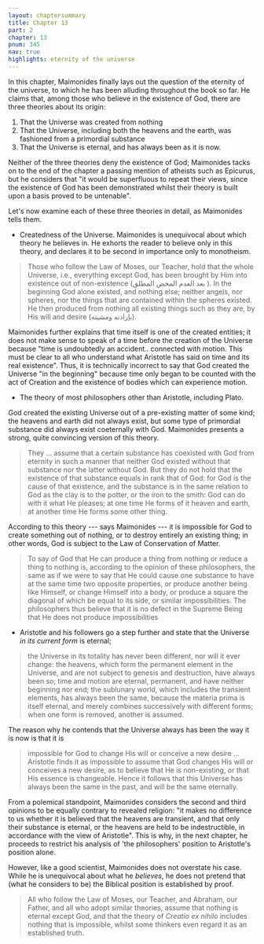 ```yaml
---
layout: chaptersummary
title: Chapter 13
part: 2
chapter: 13
pnum: 345
nav: true
highlights: eternity of the universe
---
```


In this chapter, Maimonides finally lays out the question of the eternity of the universe, to which he has been alluding throughout the book so far. He claims that, among those who believe in the existence of God, there are three theories about its origin:
1. That the Universe was created from nothing
2. That the Universe, including both the heavens and the earth, was fashioned from a primordial substance
3. That the Universe is eternal, and has always been as it is now.

Neither of the three theories deny the existence of God; Maimonides tacks on to the end of the chapter a passing mention of atheists such as Epicurus, but he considers that "it would be superfluous to repeat their views, since the existence of God has been demonstrated whilst their theory is built upon a basis proved to be untenable".

Let's now examine each of these three theories in detail, as Maimonides tells them.

- Createdness of the Universe.
Maimonides is unequivocal about which theory he believes in. He exhorts the reader to believe only in this theory, and declares it to be second in importance only to monotheism.
> Those who follow the Law of Moses, our Teacher, hold that the whole Universe, i.e., everything except God, has been brought by Him into existence out of non-existence (بعد العدم المحض المطلق ). In the beginning God alone existed, and nothing else; neither angels, nor spheres, nor the things that are contained within the spheres existed. He then produced from nothing all existing things such as they are, by His will and desire (بإرادته ومشيته).

Maimonides further explains that time itself is one of the created entities; it does not make sense to speak of a time before the creation of the Universe because "time is undoubtedly an accident.. connected with motion. This must be clear to all who understand what Aristotle has said on time and its real existence". Thus, it is technically incorrect to say that God created the Universe "in the beginning" because time only began to be counted with the act of Creation and the existence of bodies which can experience motion. 
- The theory of most philosophers other than Aristotle, including Plato.

God created the existing Universe out of a pre-existing matter of some kind; the heavens and earth did not always exist, but some type of primordial substance did always exist coeternally with God. Maimonides presents a strong, quite convincing version of this theory.
> They ... assume that a certain substance has coexisted with God from eternity in such a manner that neither God existed without that substance nor the latter without God. But they do not hold that the existence of that substance equals in rank that of God: for God is the cause of that existence, and the substance is in the same relation to God as the clay is to the potter, or the iron to the smith: God can do with it what He pleases; at one time He forms of it heaven and earth, at another time He forms some other thing.

According to this theory --- says Maimonides --- it is impossible for God to create something out of nothing, or to destroy entirely an existing thing; in other words, God is subject to the Law of Conservation of Matter.
> To say of God that He can produce a thing from nothing or reduce a thing to nothing is, according to the opinion of these philosophers, the same as if we were to say that He could cause one substance to have at the same time two opposite properties, or produce another being like Himself, or change Himself into a body, or produce a square the diagonal of which be equal to its side, or similar impossibilities. The philosophers thus believe that it is no defect in the Supreme Being that He does not produce impossibilities

- Aristotle and his followers go a step further and state that the Universe _in its current form_ is eternal;
> the Universe in its totality has never been different, nor will it ever change: the heavens, which form the permanent element in the Universe, and are not subject to genesis and destruction, have always been so; time and motion are eternal, permanent, and have neither beginning nor end; the sublunary world, which includes the transient elements, has always been the same, because the materia prima is itself eternal, and merely combines successively with different forms; when one form is removed, another is assumed.

The reason why he contends that the Universe always has been the way it is now is that it is 
> impossible for God to change His will or conceive a new desire ... Aristotle finds it as impossible to assume that God changes His will or conceives a new desire, as to believe that He is non-existing, or that His essence is changeable. Hence it follows that this Universe has always been the same in the past, and will be the same eternally. 

From a polemical standpoint, Maimonides considers the second and third opinions to be equally contrary to revealed religion: "it makes no difference to us whether it is believed that the heavens are transient, and that only their substance is eternal, or the heavens are held to be indestructible, in accordance with the view of Aristotle". This is why, in the next chapter, he proceeds to restrict his analysis of 'the philosophers' position to Aristotle's position alone.

However, like a good scientist, Maimonides does not overstate his case. While he is unequivocal about what he _believes_, he does not pretend that (what he considers to be) the Biblical position is established by proof. 
> All who follow the Law of Moses, our Teacher, and Abraham, our Father, and all who adopt similar theories, assume that nothing is eternal except God, and that the theory of _Creatio ex nihilo_ includes nothing that is impossible, whilst some thinkers even regard it as an established truth. 


